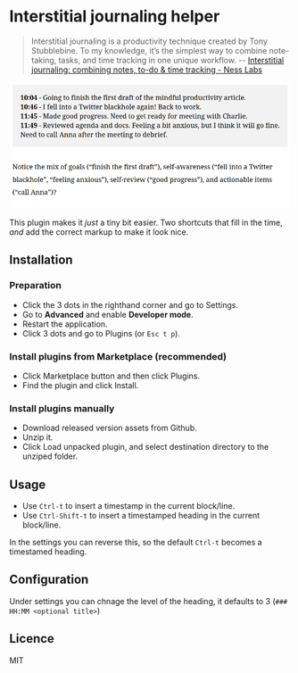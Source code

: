 # Interstitial journaling helper

> Interstitial journaling is a productivity technique created by Tony Stubblebine. To my knowledge, it’s the simplest way to combine note-taking, tasks, and time tracking in one unique workflow. -- [Interstitial journaling: combining notes, to-do & time tracking - Ness Labs](https://nesslabs.com/interstitial-journaling)

![journal](./journal.png)

This plugin makes it *just* a tiny bit easier. Two shortcuts that fill in the time, *and* add the correct markup to make it look nice.

## Installation

### Preparation

- Click the 3 dots in the righthand corner and go to Settings.
- Go to **Advanced** and enable **Developer mode**.
- Restart the application.
- Click 3 dots and go to Plugins (or `Esc t p`).

### Install plugins from Marketplace (recommended) 

- Click Marketplace button and then click Plugins.
- Find the plugin and click Install.

### Install plugins manually

- Download released version assets from Github.
- Unzip it.
- Click Load unpacked plugin, and select destination directory to the unziped folder.

## Usage

- Use `Ctrl-t` to insert a timestamp in the current block/line.
- Use `Ctrl-Shift-t` to insert a timestamped heading in the current block/line.

In the settings you can reverse this, so the default `Ctrl-t` becomes a timestamed heading.

## Configuration

Under settings you can chnage the level of the heading, it defaults to 3 (`### HH:MM <optional title>`)

## Licence

MIT
